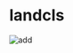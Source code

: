 # landcls

![add](https://user-images.githubusercontent.com/71769312/157248436-2e69a819-57e2-45ad-b503-954e4baa86a1.png)